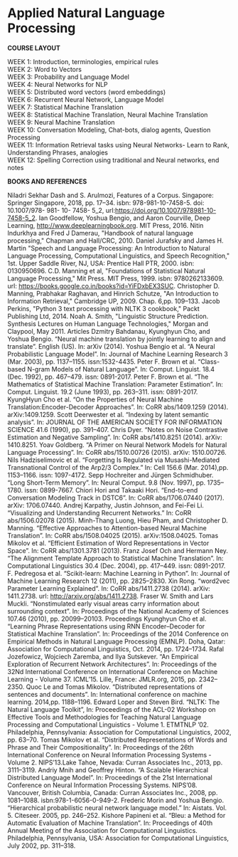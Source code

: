 # Applied Natural Language Processing
**COURSE LAYOUT**

WEEK 1:   Introduction, terminologies, empirical rules\
WEEK 2:   Word to Vectors\
WEEK 3:   Probability and Language Model\
WEEK 4:   Neural Networks for NLP\
WEEK 5:   Distributed word vectors (word embeddings) \
WEEK 6:   Recurrent Neural Network, Language Model\
WEEK 7:   Statistical Machine Translation\
WEEK 8:   Statistical Machine Translation, Neural Machine Translation\
WEEK 9:   Neural Machine Translation\
WEEK 10: Conversation Modeling, Chat-bots, dialog agents, Question Processing\
WEEK 11: Information Retrieval tasks using Neural Networks- Learn to Rank, Understanding Phrases, analogies\
WEEK 12: Spelling Correction using traditional and Neural networks, end notes

**BOOKS AND REFERENCES**

Niladri Sekhar Dash and S. Arulmozi, Features of a Corpus. Singapore: Springer Singapore, 2018, pp. 17–34. isbn: 978-981-10-7458-5. doi: 10.1007/978- 981- 10- 7458- 5_2, url:https://doi.org/10.1007/978981-10-7458-5_2.
Ian Goodfellow, Yoshua Bengio, and Aaron Courville, Deep Learning, http://www.deeplearningbook.org. MIT Press, 2016.
Nitin Indurkhya and Fred J Damerau, "Handbook of natural language processing," Chapman and Hall/CRC, 2010.
Daniel Jurafsky and James H. Martin "Speech and Language Processing: An Introduction to Natural Language Processing, Computational Linguistics, and Speech Recognition," 1st. Upper Saddle River, NJ, USA: Prentice Hall PTR, 2000. isbn: 0130950696.
C.D. Manning et al,  "Foundations of Statistical Natural Language Processing," Mit Press. MIT Press, 1999. isbn: 9780262133609. url: https://books.google.co.in/books?id=YiFDxbEX3SUC. 
Christopher D. Manning, Prabhakar Raghavan, and Hinrich Schutze, "An Introduction to Information Retrieval," Cambridge UP, 2009. Chap. 6,pp. 109–133.
Jacob Perkins, "Python 3 text processing with NLTK 3 cookbook," Packt Publishing Ltd, 2014.
Noah A. Smith, "Linguistic Structure Prediction. Synthesis Lectures on Human Language Technologies," Morgan and Claypool, May 2011.
Articles
Dzmitry Bahdanau, Kyunghyun Cho, and Yoshua Bengio. “Neural machine translation by jointly learning to align and translate”. English (US). In: arXiv (2014).
Yoshua Bengio et al. “A Neural Probabilistic Language Model”. In: Journal of Machine Learning Research 3 (Mar. 2003), pp. 1137–1155. issn:1532-4435. 
Peter F. Brown et al. “Class-based N-gram Models of Natural Language”. In: Comput. Linguist. 18.4 (Dec. 1992), pp. 467–479. issn: 0891-2017. 
Peter F. Brown et al. “The Mathematics of Statistical Machine Translation: Parameter Estimation”. In: Comput. Linguist. 19.2 (June 1993), pp. 263–311. issn: 0891-2017.
KyungHyun Cho et al. “On the Properties of Neural Machine Translation:Encoder-Decoder Approaches”. In: CoRR abs/1409.1259 (2014). arXiv:1409.1259. 
Scott Deerwester et al. “Indexing by latent semantic analysis”. In: JOURNAL OF THE AMERICAN SOCIETY FOR INFORMATION SCIENCE 41.6 (1990), pp. 391–407.
Chris Dyer. “Notes on Noise Contrastive Estimation and Negative Sampling”. In: CoRR abs/1410.8251 (2014). arXiv: 1410.8251. 
Yoav Goldberg. “A Primer on Neural Network Models for Natural Language Processing”. In: CoRR abs/1510.00726 (2015). arXiv: 1510.00726.
Nils Hadziselimovic et al. “Forgetting Is Regulated via Musashi-Mediated Transnational Control of the Arp2/3 Complex.” In: Cell 156.6 (Mar. 2014),pp. 1153–1166. issn: 1097-4172.
Sepp Hochreiter and Jürgen Schmidhuber. “Long Short-Term Memory”. In: Neural Comput. 9.8 (Nov. 1997), pp. 1735–1780. issn: 0899-7667.
Chiori Hori and Takaaki Hori. “End-to-end Conversation Modeling Track in DSTC6”. In: CoRR abs/1706.07440 (2017). arXiv: 1706.07440. 
Andrej Karpathy, Justin Johnson, and Fei-Fei Li. “Visualizing and Understanding Recurrent Networks.” In: CoRR abs/1506.02078 (2015). 
Minh-Thang Luong, Hieu Pham, and Christopher D. Manning. “Effective Approaches to Attention-based Neural Machine Translation”. In: CoRR abs/1508.04025 (2015). arXiv:1508.04025. 
Tomas Mikolov et al. “Efficient Estimation of Word Representations in Vector Space”. In: CoRR abs/1301.3781 (2013). 
Franz Josef Och and Hermann Ney. “The Alignment Template Approach to Statistical Machine Translation”. In: Computational Linguistics 30.4 (Dec. 2004), pp. 417–449. issn: 0891-2017. 
F. Pedregosa et al. “Scikit-learn: Machine Learning in Python”. In: Journal of Machine Learning Research 12 (2011), pp. 2825–2830.
Xin Rong. “word2vec Parameter Learning Explained”. In: CoRR abs/1411.2738 (2014). arXiv: 1411.2738. url: http://arxiv.org/abs/1411.2738.
Fraser W. Smith and Lars Muckli. “Nonstimulated early visual areas carry information about surrounding context”. In: Proceedings of the National Academy of Sciences 107.46 (2010), pp. 20099–20103.
Proceedings
Kyunghyun Cho et al. “Learning Phrase Representations using RNN Encoder–Decoder for Statistical Machine Translation”. In: Proceedings of the 2014 Conference on Empirical Methods in Natural Language Processing (EMNLP). Doha, Qatar: Association for Computational Linguistics, Oct. 2014, pp. 1724–1734.
Rafal Jozefowicz, Wojciech Zaremba, and Ilya Sutskever. “An Empirical Exploration of Recurrent Network Architectures”. In: Proceedings of the 32Nd International Conference on International Conference on Machine Learning - Volume 37. ICML’15. Lille, France: JMLR.org, 2015, pp. 2342–2350. 
Quoc Le and Tomas Mikolov. “Distributed representations of sentences and documents”. In: International conference on machine learning. 2014,pp. 1188–1196. 
Edward Loper and Steven Bird. “NLTK: The Natural Language Toolkit”, In: Proceedings of the ACL-02 Workshop on Effective Tools and Methodologies for Teaching Natural Language Processing and Computational Linguistics - Volume 1. ETMTNLP ’02. Philadelphia, Pennsylvania: Association for Computational Linguistics, 2002, pp. 63–70.
Tomas Mikolov et al. “Distributed Representations of Words and Phrase and Their Compositionality”. In: Proceedings of the 26th International Conference on Neural Information Processing Systems - Volume 2. NIPS’13.Lake Tahoe, Nevada: Curran Associates Inc., 2013, pp. 3111–3119.
Andriy Mnih and Geoffrey Hinton. “A Scalable Hierarchical Distributed Language Model”. In: Proceedings of the 21st International Conference on Neural Information Processing Systems. NIPS’08. Vancouver, British Columbia, Canada: Curran Associates Inc., 2008, pp. 1081–1088. isbn:978-1-6056-0-949-2.
Frederic Morin and Yoshua Bengio. “Hierarchical probabilistic neural network language model.” In: Aistats. Vol. 5. Citeseer. 2005, pp. 246–252.
Kishore Papineni et al. “Bleu: a Method for Automatic Evaluation of Machine Translation”. In: Proceedings of 40th Annual Meeting of the Association for Computational Linguistics. Philadelphia, Pennsylvania, USA: Association for Computational Linguistics, July 2002, pp. 311–318. 